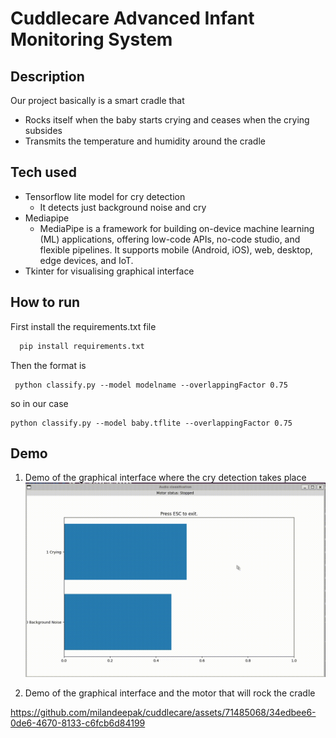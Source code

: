 # Cuddlecare Advanced Infant Monitoring System

## Description
Our project basically is a smart cradle that
- Rocks itself when the baby starts crying and ceases when the crying subsides
- Transmits the temperature and humidity around the cradle

## Tech used
- Tensorflow lite model for cry detection
  	- It detects just background noise and cry
- Mediapipe
 	- MediaPipe is a framework for building on-device machine learning (ML) applications, offering low-code APIs, no-code studio, and flexible pipelines. It supports mobile (Android, iOS), web, desktop, edge devices, and IoT.
- Tkinter for visualising graphical interface

## How to run
First install the requirements.txt file
```py		
  pip install requirements.txt 
```
Then the format is 
```
 python classify.py --model modelname --overlappingFactor 0.75
```
so in our case 
```
python classify.py --model baby.tflite --overlappingFactor 0.75
```
## Demo
1. Demo of the graphical interface where the cry detection takes place
![Demo](https://github.com/milandeepak/cuddlecare/blob/076e2c1b8c53b9c5891aa0c18bcf57a6bdc52e2b/demo.gif)

2. Demo of the graphical interface and the motor that will rock the cradle

https://github.com/milandeepak/cuddlecare/assets/71485068/34edbee6-0de6-4670-8133-c6fcb6d84199

